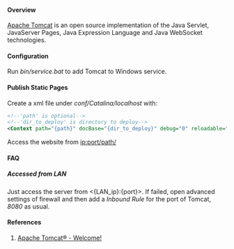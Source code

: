 #### Overview

[Apache Tomcat](http://tomcat.apache.org/) is an open source implementation of the Java Servlet, JavaServer Pages, Java Expression Language and Java WebSocket technologies.

#### Configuration

Run *bin/service.bat* to add Tomcat to Windows service.

#### Publish Static Pages

Create a xml file under *conf/Catalina/localhost* with:

```xml
<!--'path' is optional-->
<!--'dir_to_deploy' is directory to deploy-->
<Context path="{path}" docBase="{dir_to_deploy}" debug="0" reloadable="true" crossContext="true"/>
```

Access the website from <ip:port/path/>

#### FAQ

##### Accessed from LAN

Just access the server from <{LAN_ip}:{port}>. If failed, open advanced settings of firewall and then add a *Inbound Rule* for the port of Tomcat, *8080* as usual.

#### References

1. [Apache Tomcat® - Welcome!](http://tomcat.apache.org/)
